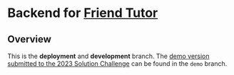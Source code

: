 # Backend for [Friend Tutor](https://github.com/2ood/friend-mentor-frontend)


## Overview

This is the **deployment** and **development** branch. The <u>demo version submitted to the 2023 Solution Challenge</u> can be found in the `demo` branch.


